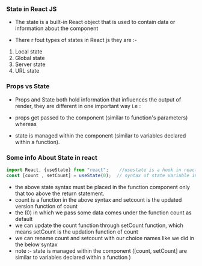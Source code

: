### State in React JS
- The state is a built-in React object that is used to contain data or information about the component

- There r fout types of states in React js they are :-
1. Local state
2. Global state
3. Server state 
4. URL state 



### Props vs State

- Props and State both hold information that influences the output of render, they are different in one important way i.e :

- props get passed to the component (similar to function's parameters) whereas

- state is managed within the component (similar to variables declared within a function).



### Some info About State in react


```javascript
import React, {useState} from "react";    //usestate is a hook in react
const [count , setCount] = useState(0);  // syntax of state variable in react

```

- the above state syntax must be placed in the function component only that too above the return statement.
- count is a function in the above syntax and setcount is the updated version function of count 
- the (0) in which we pass some data comes under the function count as default
- we can update the count function through setCount function, which means setCount is the updation function of count
- we can rename count and setcount with our choice names like we did in the below syntax
- note :- state is managed within the component ([count, setCount] are similar to variables declared within a function )






